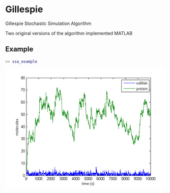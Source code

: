 Gillespie
=========

Gillespie Stochastic Simulation Algorithm 

Two original versions of the algorithm implemented MATLAB

Example
-------

```matlab
>> ssa_example
```
![Simulation output](ssa.png)


